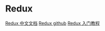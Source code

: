 <!--
 * @Author: tangdaoyong
 * @Date: 2020-11-30 15:17:49
 * @LastEditors: tangdaoyong
 * @LastEditTime: 2020-11-30 15:21:01
 * @Description: file content
-->
# Redux

[Redux 中文文档](http://cn.redux.js.org/)
[Redux github](https://github.com/camsong/redux-in-chinese)
[Redux 入门教程](http://www.ruanyifeng.com/blog/2016/09/redux_tutorial_part_one_basic_usages.html)